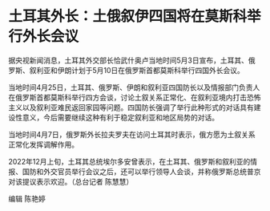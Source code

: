 # 土耳其外长：土俄叙伊四国将在莫斯科举行外长会议

据央视新闻消息，土耳其外交部长恰武什奥卢当地时间5月3日宣布，土耳其、俄罗斯、叙利亚和伊朗计划于5月10日在俄罗斯首都莫斯科举行四国外长会议。

当地时间4月25日，土耳其、俄罗斯、伊朗和叙利亚四国防长以及情报部门负责人在俄罗斯首都莫斯科举行四方会谈，讨论土叙关系正常化、在叙利亚境内打击恐怖主义以及叙利亚难民返回家园等问题。四国防长强调了举行此种形式的对话具有建设性意义，今后需要继续这种有利于稳定叙利亚和地区局势的对话。

当地时间4月7日，俄罗斯外长拉夫罗夫在访问土耳其时表示，俄方愿为土叙关系正常化发挥调解作用。

2022年12月上旬，土耳其总统埃尔多安曾表示，在土耳其、俄罗斯和叙利亚的情报、国防和外交官员举行会议之后，还可以举行领导人会谈，并称俄罗斯总统普京对该提议表示欢迎。（总台记者
陈慧慧）

编辑 陈艳婷

